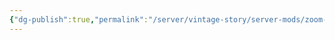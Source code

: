 ```yaml
---
{"dg-publish":true,"permalink":"/server/vintage-story/server-mods/zoom-button-reborn/","tags":["vs-up-to-date"]}
---
```



